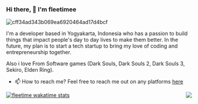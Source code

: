 	
### Hi there, 👋  I'm fleetimee


![cff34ad343b069ea6920464ad17d4bcf](https://user-images.githubusercontent.com/45744788/142763915-e51e42f6-9372-4aaa-a0b9-1fe543cc46fc.jpg)


I'm a developer based in Yogyakarta, Indonesia who has a passion to build things that impact people's day to day lives to make them better.
In the future, my plan is to start a tech startup to bring my love of coding and entrepreneurship together.

Also i love From Software games (Dark Souls, Dark Souls 2, Dark Souls 3, Sekiro, Elden Ring).

* 📫 How to reach me?
Feel free to reach me out on any platforms [here](https://fleetime.my.id)

<img align="right" src="https://github-readme-stats.vercel.app/api/top-langs/?username=fleetimee&theme=dracula&layout=compact">


[![fleetime wakatime stats](https://github-readme-stats.vercel.app/api/wakatime?username=fleetime&layout=compact&theme=dracula)](https://github.com/anuraghazra/github-readme-stats)


